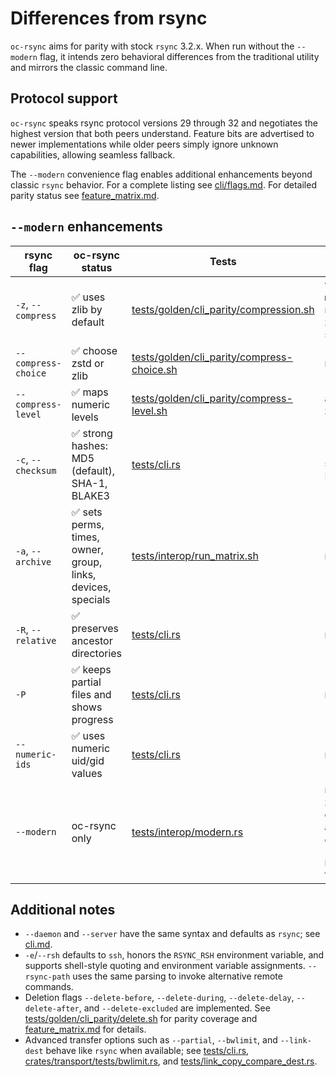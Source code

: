 # Differences from rsync

`oc-rsync` aims for parity with stock `rsync` 3.2.x. When run without the
`--modern` flag, it intends zero behavioral differences from the traditional
utility and mirrors the classic command line.

## Protocol support

`oc-rsync` speaks rsync protocol versions 29 through 32 and
negotiates the highest version that both peers understand. Feature bits
are advertised to newer implementations while older peers simply ignore
unknown capabilities, allowing seamless fallback.

The `--modern` convenience flag enables additional enhancements beyond
classic `rsync` behavior. For a complete listing see
[cli/flags.md](cli/flags.md). For detailed parity status see
[feature_matrix.md](feature_matrix.md).

## `--modern` enhancements

| rsync flag | oc-rsync status | Tests | `--modern` notes |
|------------|-----------------|-------|------------------|
| `-z`, `--compress` | ✅ uses zlib by default | [tests/golden/cli_parity/compression.sh](../tests/golden/cli_parity/compression.sh) | with `--modern`, negotiates zstd or lz4 if supported |
| `--compress-choice` | ✅ choose zstd or zlib | [tests/golden/cli_parity/compress-choice.sh](../tests/golden/cli_parity/compress-choice.sh) | n/a |
| `--compress-level` | ✅ maps numeric levels | [tests/golden/cli_parity/compress-level.sh](../tests/golden/cli_parity/compress-level.sh) | applies to zlib or zstd |
| `-c`, `--checksum` | ✅ strong hashes: MD5 (default), SHA-1, BLAKE3 | [tests/cli.rs](../tests/cli.rs) | `--modern` selects BLAKE3 |
| `-a`, `--archive` | ✅ sets perms, times, owner, group, links, devices, specials | [tests/interop/run_matrix.sh](../tests/interop/run_matrix.sh) | n/a |
| `-R`, `--relative` | ✅ preserves ancestor directories | [tests/cli.rs](../tests/cli.rs) | n/a |
| `-P` | ✅ keeps partial files and shows progress | [tests/cli.rs](../tests/cli.rs) | n/a |
| `--numeric-ids` | ✅ uses numeric uid/gid values | [tests/cli.rs](../tests/cli.rs) | n/a |
| `--modern` | oc-rsync only | [tests/interop/modern.rs](../tests/interop/modern.rs) | negotiates zstd or lz4 compression and BLAKE3 checksums (requires `blake3` feature) |

## Additional notes

- `--daemon` and `--server` have the same syntax and defaults as `rsync`; see [cli.md](cli.md#daemon-and-server-modes).
- `-e`/`--rsh` defaults to `ssh`, honors the `RSYNC_RSH` environment variable, and supports shell-style quoting and environment variable assignments. `--rsync-path` uses the same parsing to invoke alternative remote commands.
- Deletion flags `--delete-before`, `--delete-during`, `--delete-delay`,
  `--delete-after`, and `--delete-excluded` are implemented. See
  [tests/golden/cli_parity/delete.sh](../tests/golden/cli_parity/delete.sh)
  for parity coverage and [feature_matrix.md](feature_matrix.md) for details.
- Advanced transfer options such as `--partial`, `--bwlimit`, and `--link-dest`
  behave like `rsync` when available; see
  [tests/cli.rs](../tests/cli.rs),
  [crates/transport/tests/bwlimit.rs](../crates/transport/tests/bwlimit.rs), and
  [tests/link_copy_compare_dest.rs](../tests/link_copy_compare_dest.rs).

